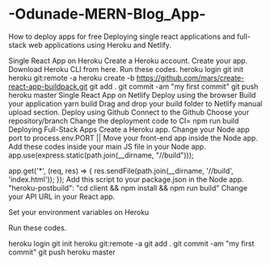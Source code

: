 # -Odunade-MERN-Blog_App-



How to deploy apps for free
Deploying single react applications and full-stack web applications using Heroku and Netlify.

Single React App on Heroku
Create a Heroku account.
Create your app.
Download Heroku CLI from here.
Run these codes.
heroku login
git init
heroku git:remote -a <app-name>
heroku create -b https://github.com/mars/create-react-app-buildpack.git
git add .
git commit -am "my first commit"
git push heroku master
Single React App on Netlify
Deploy using the browser
Build your application
yarn build
Drag and drop your build folder to Netlify manual upload section.
Deploy using Github
Connect to the Github
Choose your repository/branch
Change the deployment code to
CI= npm run build
Deploying Full-Stack Apps
Create a Heroku app.
Change your Node app port to
process.env.PORT || <any port number>
Move your front-end app inside the Node app.
Add these codes inside your main JS file in your Node app.
app.use(express.static(path.join(__dirname, "/<front end app folder name>/build")));

app.get('*', (req, res) => {
  res.sendFile(path.join(__dirname, '/<front end app folder name>/build', 'index.html'));
});
Add this script to your package.json in the Node app.
"heroku-postbuild": "cd client && npm install && npm run build"
Change your API URL in your React app.

Set your environment variables on Heroku

Run these codes.

heroku login
git init
heroku git:remote -a <app-name>
git add .
git commit -am "my first commit"
git push heroku master
